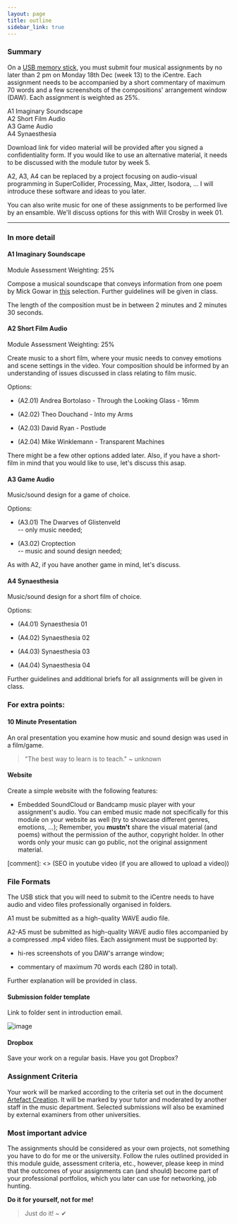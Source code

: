 ```yaml
---
layout: page
title: outline
sidebar_link: true
---
```



### Summary
On a [USB memory stick](https://www.amazon.co.uk/s/ref=sr_st_price-asc-rank?keywords=usb+memory+stick&rh=i%3Aaps%2Ck%3Ausb+memory+stick&qid=1504191812&sort=price-asc-rank), you must submit four musical assignments by no later than 2 pm on Monday 18th Dec (week 13) to the iCentre. Each assignment needs to be accompanied by a short commentary of maximum 70 words and a few screenshots of the compositions' arrangement window (DAW). Each assignment is weighted as 25%.

A1 Imaginary Soundscape   
A2 Short Film Audio  
A3 Game Audio   
A4 Synaesthesia  

Download link for video material will be provided after you signed a confidentiality form. If you would like to use an alternative material, it needs to be discussed with the module tutor by week 5. 

A2, A3, A4 can be replaced by a project focusing on audio-visual programming in SuperCollider, Processing, Max, Jitter, Isodora, ... I will introduce these software and ideas to you later. 

You can also write music for one of these assignments to be performed live by an ensamble. We'll discuss options for this with Will Crosby in week 01. 

---

### In more detail 

#### A1 Imaginary Soundscape

Module Assessment Weighting: 25%

Compose a musical soundscape that conveys information from one poem by Mick Gowar in [this](https://www.dropbox.com/s/5zhrs26ca2g2f8s/Mick%20Gowar%20-%20Selected%20Poems%20for%20M4MI2017.pdf?dl=0) selection. Further guidelines will be given in class. 

The length of the composition must be in between 2 minutes and 2 minutes 30 seconds. 

#### A2 Short Film Audio

Module Assessment Weighting: 25%

Create music to a short film, where your music needs to convey emotions and scene settings in the video. Your composition should be informed by an understanding of issues discussed in class relating to film music.

Options:     

* (A2.01) Andrea Bortolaso - Through the Looking Glass - 16mm

* (A2.02) Theo Douchand - Into my Arms

* (A2.03) David Ryan - Postlude

* (A2.04) Mike Winklemann - Transparent Machines

There might be a few other options added later. Also, if you have a short-film in mind that you would like to use, let's discuss this asap. 


#### A3 Game Audio
Music/sound design for a game of choice.    

Options:  

* (A3.01) The Dwarves of Glistenveld   
-- only music needed;

* (A3.02) Croptection   
-- music and sound design needed;

As with A2, if you have another game in mind, let's discuss. 

#### A4 Synaesthesia
Music/sound design for a short film of choice.   

Options:   

* (A4.01) Synaesthesia 01

* (A4.02) Synaesthesia 02

* (A4.03) Synaesthesia 03

* (A4.04) Synaesthesia 04

Further guidelines and additional briefs for all assignments will be given in class. 

### For extra points:

#### 10 Minute Presentation
An oral presentation you examine how music and sound design was used in a film/game. 

> "The best way to learn is to teach." ~ unknown

#### Website   
Create a simple website with the following features:

* Embedded SoundCloud or Bandcamp music player with your assignment's audio. You can embed music made not specifically for this module on your website as well (try to showcase different genres, emotions, ...); Remember, you **mustn't** share the visual material (and poems) without the permission of the author, copyright holder. In other words only your music can go public, not the original assignment material. 

[comment]: <> (SEO in youtube video (if you are allowed to upload a video))

### File Formats

The USB stick that you will need to submit to the iCentre needs to have audio and video files professionally organised in folders. 

A1 must be submitted as a high-quality WAVE audio file. 

A2-A5 must be submitted as high-quality WAVE audio files accompanied by a compressed .mp4 video files.
Each assignment must be supported by:

* hi-res screenshots of you DAW's arrange window;

* commentary of maximum 70 words each (280 in total). 

Further explanation will be provided in class. 

#### Submission folder template

Link to folder sent in introduction email. 

![image](http://www.tedor.info/extra/Images/dropbox%20dowload.jpg)

#### Dropbox

Save your work on a regular basis. Have you got Dropbox? 

### Assignment Criteria
Your work will be marked according to the criteria set out in the document [Artefact Creation](http://web.anglia.ac.uk/anet/faculties/alss/public/Artefact%20Creation.pdf). It will be marked by your tutor and moderated by another staff in the music department. Selected submissions will also be examined by external examiners from other universities.


### Most important advice

The assignments should be considered as your own projects, not something you have to do for me or the university. Follow the rules outlined provided in this module guide, assessment criteria, etc., however, please keep in mind that the outcomes of your assignments can (and should) become part of your professional portfolios, which you later can use for networking, job hunting. 

**Do it for yourself, not for me!**

> Just do it! ~ ✔

